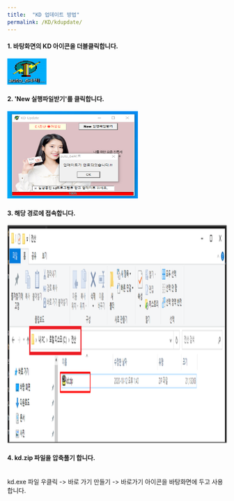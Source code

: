 ```yaml
---
title:  "KD 업데이트 방법"
permalink: /KD/kdupdate/
---
```


#### 1. 바탕화면의 KD 아이콘을 더블클릭합니다.

<img src="/assets/images/kdupdate_1.png" width="90" height="60"> 

#### 2. 'New 실행파일받기'를 클릭합니다.

<img src="/assets/images/kdupdate_2.png" width="300" height="200">

#### 3. 해당 경로에 접속합니다.

<img src="/assets/images/kdupdate_3.png" width="600" height="500">


#### 4. kd.zip 파일을 압축풀기 합니다.

<br>
kd.exe 파일 우클릭 -> 바로 가기 만들기 -> 바로가기 아이콘을 바탕화면에 두고 사용합니다.

